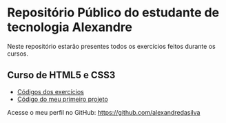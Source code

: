 # Repositório Público do estudante de tecnologia Alexandre

<p>Neste repositório estarão presentes todos os exercícios feitos durante os cursos.</p>

<h2>Curso de HTML5 e CSS3</h2>

<ul>
    <li><a href="https://github.com/alexandredasilva/html-css/tree/main/exercicios">Códigos dos exercícios</a></li>
    <li><a href="https://github.com/alexandredasilva/projeto-android">Código do meu primeiro projeto</a></li>
</ul>

<p>Acesse o meu perfil no GitHub: <a href="https://github.com/alexandredasilva" target="_blank">https://github.com/alexandredasilva</a></p>